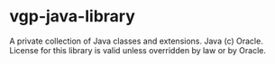 # vgp-java-library
A private collection of Java classes and extensions. Java (c) Oracle. License for this library is valid unless overridden by law or by Oracle.
